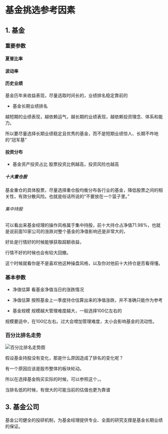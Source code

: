 # 基金挑选参考因素



## 1. 基金


### 重要参数

#### 夏普比率

#### 波动率

####  历史业绩
基金历年来收益表现，尽量选取时间长的，业绩排名稳定靠前的

- 基金长期业绩排名

越短期的业绩表现，越依赖运气，越长期的业绩表现，越依赖投资理念、体系和能力。

所以要尽量选择长期业绩稳定且优秀的基金，而不是短期业绩惊人、长期不咋地的“冠军基”
#### 投资分布

- 基金资产投资占比
股票投资比例越高，投资风险也越高


##### 十大重仓股
  基金重仓的具体股票，尽量选择重仓股均衡分布各行业的基金，降低股票之间的相关性，有效分散风险。也就是俗话所说的“不要放在一个篮子里。”

  

  ###### 集中持股

可以看出来基金经理的操作风格属于集中持股，前十大持仓占净值71.98%，也就是说前面10家公司的涨跌对整个基金的净值影响还是非常大的，



好处是行情好的时候能够获取超额收益，

行情不好的时候也会有较大回撤。



这个时候就看你是不是喜欢他这种操盘风格，以及你对他前十大持仓是否看得懂。

  

### 基本参数

- 净值估算
看基金净值当日的涨跌情况

- 净值估算
按照基金上一季度持仓估算出来的净值涨跌，并不准确只能作为参考


- 基金规模
规模越大管理难度越大，一般选择100亿左右的

规模要适中，在100亿左右。过大会增加管理难度，太小会影响基金的流动性。



### 百分比排名走势

![百分比排名走势图](/Volumes/Files/workspace/MaxNote/MaxNotes_Snowball/imgs/zgjj/百分比排名走势图.png)

假设基金持股没有变化，那是什么原因造成了排名的变化呢？

有一个原因应该是股市整体的板块轮动。

所以在选择基金购买实际的时候，可以参照这个，。

当排名低的时候，有很大的可能当前的估值也更为靠谱








## 3. 基金公司

基金公司健全的投研机制，为基金经理提供专业、全面的研究支撑是基金长期业绩的保证。





